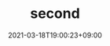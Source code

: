 ---
title: second
date: 2021-03-18T19:00:23+09:00
draft: true #falseに変えてね
tags: ["Pythonで学ぶ強化学習"] 
---